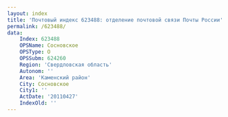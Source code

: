 ```yaml
---
layout: index
title: 'Почтовый индекс 623488: отделение почтовой связи Почты России'
permalink: /623488/
data:
    Index: 623488
    OPSName: Сосновское
    OPSType: О
    OPSSubm: 624260
    Region: 'Свердловская область'
    Autonom: ''
    Area: 'Каменский район'
    City: Сосновское
    City1: ''
    ActDate: '20110427'
    IndexOld: ''
---
```

